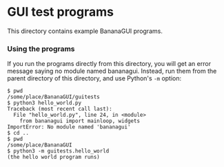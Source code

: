 # GUI test programs

This directory contains example BananaGUI programs.

### Using the programs

If you run the programs directly from this directory, you will get an
error message saying no module named bananagui. Instead, run them from
the parent directory of this directory, and use Python's `-m` option:

    $ pwd
    /some/place/BananaGUI/guitests
    $ python3 hello_world.py
    Traceback (most recent call last):
      File "hello_world.py", line 24, in <module>
        from bananagui import mainloop, widgets
    ImportError: No module named 'bananagui'
    $ cd ..
    $ pwd
    /some/place/BananaGUI
    $ python3 -m guitests.hello_world
    (the hello world program runs)
